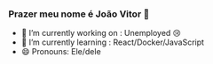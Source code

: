 ### Prazer meu nome é João Vitor 👋

- 🔭 I’m currently working on : Unemployed 😢
- 🌱 I’m currently learning : React/Docker/JavaScript
- 😄 Pronouns: Ele/dele


